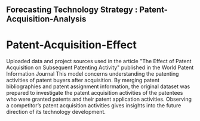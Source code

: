 ## Forecasting Technology Strategy : Patent-Acquisition-Analysis
# Patent-Acquisition-Effect
Uploaded data and project sources used in the article "The Effect of Patent Acquisition on Subsequent Patenting Activity" published in the World Patent Information Journal
This model concerns understanding the patenting activities of patent buyers after acquisition. By merging patent bibliographies and patent assignment information, the original dataset was prepared to investigate the patent acquisition activities of the patentees who were granted patents and their patent application activities. Observing a competitor’s patent acquisition activities gives insights into the future direction of its technology development. 
